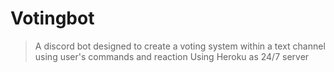 # Votingbot
 
 > A discord bot designed to create a voting system within a text channel using user's commands and reaction
 > Using Heroku as 24/7 server
